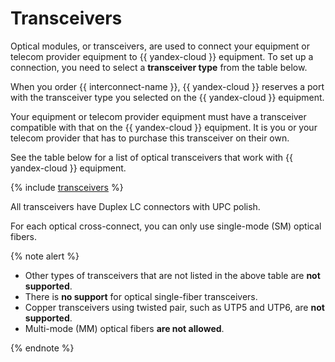 # Transceivers

Optical modules, or transceivers, are used to connect your equipment or telecom provider equipment to {{ yandex-cloud }} equipment. To set up a connection, you need to select a **transceiver type** from the table below.

When you order {{ interconnect-name }}, {{ yandex-cloud }} reserves a port with the transceiver type you selected on the {{ yandex-cloud }} equipment.

Your equipment or telecom provider equipment must have a transceiver compatible with that on the {{ yandex-cloud }} equipment. It is you or your telecom provider that has to purchase this transceiver on their own. 

See the table below for a list of optical transceivers that work with {{ yandex-cloud }} equipment.

{% include [transceivers](../../_includes/interconnect/transceivers.md) %}

All transceivers have Duplex LC connectors with UPC polish. 

For each optical cross-connect, you can only use single-mode (SM) optical fibers.

{% note alert %}

* Other types of transceivers that are not listed in the above table are **not supported**. 
* There is **no support** for optical single-fiber transceivers.
* Copper transceivers using twisted pair, such as UTP5 and UTP6, are **not supported**.
* Multi-mode (MM) optical fibers **are not allowed**.

{% endnote %}
